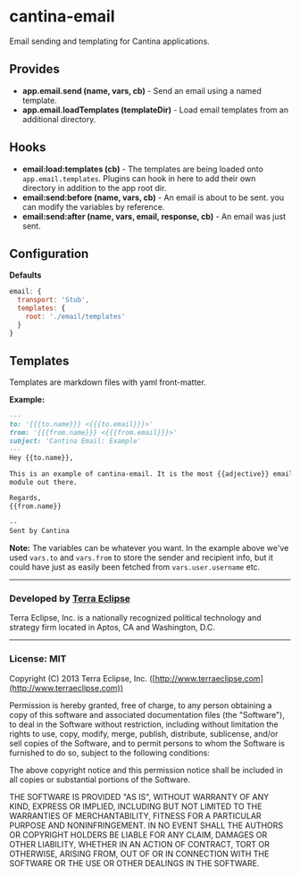 cantina-email
==============

Email sending and templating for Cantina applications.


Provides
--------

- **app.email.send (name, vars, cb)** - Send an email using a named template.
- **app.email.loadTemplates (templateDir)** - Load email templates from an
  additional directory.

Hooks
-----

- **email:load:templates (cb)** - The templates are being loaded onto
  `app.email.templates`. Plugins can hook in here to add their own
  directory in addition to the app root dir.
- **email:send:before (name, vars, cb)** - An email is about to be sent. you can
  modify the variables by reference.
- **email:send:after (name, vars, email, response, cb)** - An email was just
  sent.

Configuration
-------------

**Defaults**

```js
email: {
  transport: 'Stub',
  templates: {
    root: './email/templates'
  }
}
```

Templates
---------

Templates are markdown files with yaml front-matter.

**Example:**

```md
---
to: '{{{to.name}}} <{{{to.email}}}>'
from: '{{{from.name}}} <{{{from.email}}}>'
subject: 'Cantina Email: Example'
---
Hey {{to.name}},

This is an example of cantina-email. It is the most {{adjective}} email sending
module out there.

Regards,
{{from.name}}

--
Sent by Cantina
```

**Note:** The variables can be whatever you want. In the example above we've
used `vars.to` and `vars.from` to store the sender and recipient info, but it
could have just as easily been fetched from `vars.user.username` etc.

- - -

### Developed by [Terra Eclipse](http://www.terraeclipse.com)
Terra Eclipse, Inc. is a nationally recognized political technology and
strategy firm located in Aptos, CA and Washington, D.C.

- - -

### License: MIT
Copyright (C) 2013 Terra Eclipse, Inc. ([http://www.terraeclipse.com](http://www.terraeclipse.com))

Permission is hereby granted, free of charge, to any person obtaining a copy
of this software and associated documentation files (the &quot;Software&quot;), to deal
in the Software without restriction, including without limitation the rights
to use, copy, modify, merge, publish, distribute, sublicense, and/or sell
copies of the Software, and to permit persons to whom the Software is furnished
to do so, subject to the following conditions:

The above copyright notice and this permission notice shall be included in
all copies or substantial portions of the Software.

THE SOFTWARE IS PROVIDED &quot;AS IS&quot;, WITHOUT WARRANTY OF ANY KIND, EXPRESS OR
IMPLIED, INCLUDING BUT NOT LIMITED TO THE WARRANTIES OF MERCHANTABILITY,
FITNESS FOR A PARTICULAR PURPOSE AND NONINFRINGEMENT. IN NO EVENT SHALL THE
AUTHORS OR COPYRIGHT HOLDERS BE LIABLE FOR ANY CLAIM, DAMAGES OR OTHER
LIABILITY, WHETHER IN AN ACTION OF CONTRACT, TORT OR OTHERWISE, ARISING FROM,
OUT OF OR IN CONNECTION WITH THE SOFTWARE OR THE USE OR OTHER DEALINGS IN THE
SOFTWARE.